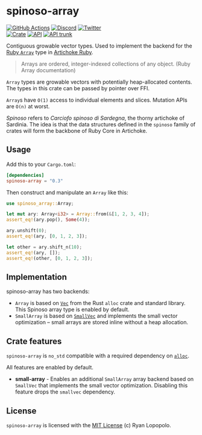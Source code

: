 # spinoso-array

[![GitHub Actions](https://github.com/artichoke/artichoke/workflows/CI/badge.svg)](https://github.com/artichoke/artichoke/actions)
[![Discord](https://img.shields.io/discord/607683947496734760)](https://discord.gg/QCe2tp2)
[![Twitter](https://img.shields.io/twitter/follow/artichokeruby?label=Follow&style=social)](https://twitter.com/artichokeruby)
<br>
[![Crate](https://img.shields.io/crates/v/spinoso-array.svg)](https://crates.io/crates/spinoso-array)
[![API](https://docs.rs/spinoso-array/badge.svg)](https://docs.rs/spinoso-array)
[![API trunk](https://img.shields.io/badge/docs-trunk-blue.svg)](https://artichoke.github.io/artichoke/spinoso_array/)

Contiguous growable vector types. Used to implement the backend for the [Ruby
`Array`][ruby-array] type in [Artichoke Ruby][artichoke].

> Arrays are ordered, integer-indexed collections of any object. (Ruby Array
> documentation)

`Array` types are growable vectors with potentially heap-allocated contents. The
types in this crate can be passed by pointer over FFI.

`Array`s have `O(1)` access to individual elements and slices. Mutation APIs are
`O(n)` at worst.

_Spinoso_ refers to _Carciofo spinoso di Sardegna_, the thorny artichoke of
Sardinia. The idea is that the data structures defined in the `spinoso` family
of crates will form the backbone of Ruby Core in Artichoke.

## Usage

Add this to your `Cargo.toml`:

```toml
[dependencies]
spinoso-array = "0.3"
```

Then construct and manipulate an `Array` like this:

```rust
use spinoso_array::Array;

let mut ary: Array<i32> = Array::from(&[1, 2, 3, 4]);
assert_eq!(ary.pop(), Some(4));

ary.unshift(0);
assert_eq!(ary, [0, 1, 2, 3]);

let other = ary.shift_n(10);
assert_eq!(ary, []);
assert_eq!(other, [0, 1, 2, 3]);
```

## Implementation

spinoso-array has two backends:

- `Array` is based on [`Vec`] from the Rust `alloc` crate and standard library.
  This Spinoso array type is enabled by default.
- `SmallArray` is based on [`SmallVec`] and implements the small vector
  optimization – small arrays are stored inline without a heap allocation.

## Crate features

`spinoso-array` is `no_std` compatible with a required dependency on [`alloc`].

All features are enabled by default.

- **small-array** - Enables an additional `SmallArray` array backend based on
  `SmallVec` that implements the small vector optimization. Disabling this
  feature drops the `smallvec` dependency.

## License

`spinoso-array` is licensed with the [MIT License](../LICENSE) (c) Ryan
Lopopolo.

[ruby-array]: https://ruby-doc.org/core-2.6.3/Array.html
[artichoke]: https://github.com/artichoke/artichoke
[`vec`]: https://doc.rust-lang.org/alloc/vec/struct.Vec.html
[`smallvec`]: https://docs.rs/smallvec/latest/smallvec/struct.SmallVec.html
[`alloc`]: https://doc.rust-lang.org/alloc/
